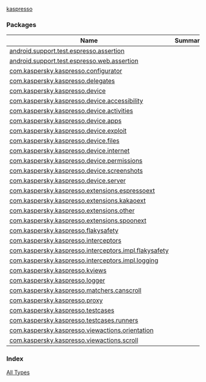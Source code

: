 [kaspresso](./index.md)

### Packages

| Name | Summary |
|---|---|
| [android.support.test.espresso.assertion](android.support.test.espresso.assertion/index.md) |  |
| [android.support.test.espresso.web.assertion](android.support.test.espresso.web.assertion/index.md) |  |
| [com.kaspersky.kaspresso.configurator](com.kaspersky.kaspresso.configurator/index.md) |  |
| [com.kaspersky.kaspresso.delegates](com.kaspersky.kaspresso.delegates/index.md) |  |
| [com.kaspersky.kaspresso.device](com.kaspersky.kaspresso.device/index.md) |  |
| [com.kaspersky.kaspresso.device.accessibility](com.kaspersky.kaspresso.device.accessibility/index.md) |  |
| [com.kaspersky.kaspresso.device.activities](com.kaspersky.kaspresso.device.activities/index.md) |  |
| [com.kaspersky.kaspresso.device.apps](com.kaspersky.kaspresso.device.apps/index.md) |  |
| [com.kaspersky.kaspresso.device.exploit](com.kaspersky.kaspresso.device.exploit/index.md) |  |
| [com.kaspersky.kaspresso.device.files](com.kaspersky.kaspresso.device.files/index.md) |  |
| [com.kaspersky.kaspresso.device.internet](com.kaspersky.kaspresso.device.internet/index.md) |  |
| [com.kaspersky.kaspresso.device.permissions](com.kaspersky.kaspresso.device.permissions/index.md) |  |
| [com.kaspersky.kaspresso.device.screenshots](com.kaspersky.kaspresso.device.screenshots/index.md) |  |
| [com.kaspersky.kaspresso.device.server](com.kaspersky.kaspresso.device.server/index.md) |  |
| [com.kaspersky.kaspresso.extensions.espressoext](com.kaspersky.kaspresso.extensions.espressoext/index.md) |  |
| [com.kaspersky.kaspresso.extensions.kakaoext](com.kaspersky.kaspresso.extensions.kakaoext/index.md) |  |
| [com.kaspersky.kaspresso.extensions.other](com.kaspersky.kaspresso.extensions.other/index.md) |  |
| [com.kaspersky.kaspresso.extensions.spoonext](com.kaspersky.kaspresso.extensions.spoonext/index.md) |  |
| [com.kaspersky.kaspresso.flakysafety](com.kaspersky.kaspresso.flakysafety/index.md) |  |
| [com.kaspersky.kaspresso.interceptors](com.kaspersky.kaspresso.interceptors/index.md) |  |
| [com.kaspersky.kaspresso.interceptors.impl.flakysafety](com.kaspersky.kaspresso.interceptors.impl.flakysafety/index.md) |  |
| [com.kaspersky.kaspresso.interceptors.impl.logging](com.kaspersky.kaspresso.interceptors.impl.logging/index.md) |  |
| [com.kaspersky.kaspresso.kviews](com.kaspersky.kaspresso.kviews/index.md) |  |
| [com.kaspersky.kaspresso.logger](com.kaspersky.kaspresso.logger/index.md) |  |
| [com.kaspersky.kaspresso.matchers.canscroll](com.kaspersky.kaspresso.matchers.canscroll/index.md) |  |
| [com.kaspersky.kaspresso.proxy](com.kaspersky.kaspresso.proxy/index.md) |  |
| [com.kaspersky.kaspresso.testcases](com.kaspersky.kaspresso.testcases/index.md) |  |
| [com.kaspersky.kaspresso.testcases.runners](com.kaspersky.kaspresso.testcases.runners/index.md) |  |
| [com.kaspersky.kaspresso.viewactions.orientation](com.kaspersky.kaspresso.viewactions.orientation/index.md) |  |
| [com.kaspersky.kaspresso.viewactions.scroll](com.kaspersky.kaspresso.viewactions.scroll/index.md) |  |

### Index

[All Types](alltypes/index.md)